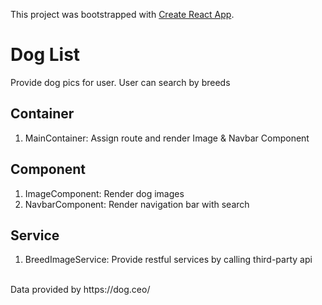 This project was bootstrapped with [Create React App](https://github.com/facebook/create-react-app).

# Dog List
Provide dog pics for user. User can search by breeds

## Container
1. MainContainer: Assign route and render Image & Navbar Component

## Component
1. ImageComponent: Render dog images
2. NavbarComponent: Render navigation bar with search

## Service
1. BreedImageService: Provide restful services by calling third-party api

<br/>
Data provided by https://dog.ceo/
